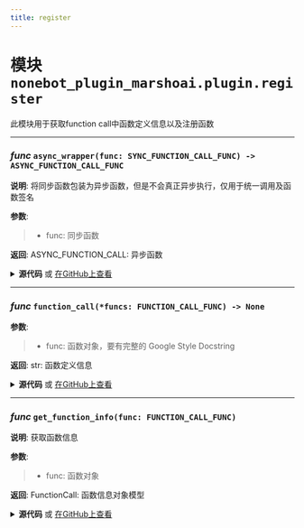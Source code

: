 ```yaml
---
title: register
---
```

# **模块** `nonebot_plugin_marshoai.plugin.register`

此模块用于获取function call中函数定义信息以及注册函数


---
### ***func*** `async_wrapper(func: SYNC_FUNCTION_CALL_FUNC) -> ASYNC_FUNCTION_CALL_FUNC`

**说明**: 将同步函数包装为异步函数，但是不会真正异步执行，仅用于统一调用及函数签名


**参数**:
> - func: 同步函数  

**返回**: ASYNC_FUNCTION_CALL: 异步函数


<details>
<summary> <b>源代码</b> 或 <a href='https://github.com/LiteyukiStudio/nonebot-plugin-marshoai/tree/main/nonebot_plugin_marshoai/plugin/register.py#L20' target='_blank'>在GitHub上查看</a></summary>

```python
def async_wrapper(func: SYNC_FUNCTION_CALL_FUNC) -> ASYNC_FUNCTION_CALL_FUNC:

    async def wrapper(*args, **kwargs) -> str:
        return func(*args, **kwargs)
    return wrapper
```
</details>

---
### ***func*** `function_call(*funcs: FUNCTION_CALL_FUNC) -> None`


**参数**:
> - func: 函数对象，要有完整的 Google Style Docstring  

**返回**: str: 函数定义信息


<details>
<summary> <b>源代码</b> 或 <a href='https://github.com/LiteyukiStudio/nonebot-plugin-marshoai/tree/main/nonebot_plugin_marshoai/plugin/register.py#L36' target='_blank'>在GitHub上查看</a></summary>

```python
def function_call(*funcs: FUNCTION_CALL_FUNC) -> None:
    for func in funcs:
        function_call = get_function_info(func)
```
</details>

---
### ***func*** `get_function_info(func: FUNCTION_CALL_FUNC)`

**说明**: 获取函数信息


**参数**:
> - func: 函数对象  

**返回**: FunctionCall: 函数信息对象模型


<details>
<summary> <b>源代码</b> 或 <a href='https://github.com/LiteyukiStudio/nonebot-plugin-marshoai/tree/main/nonebot_plugin_marshoai/plugin/register.py#L50' target='_blank'>在GitHub上查看</a></summary>

```python
def get_function_info(func: FUNCTION_CALL_FUNC):
    name = func.__name__
    description = func.__doc__
    logger.info(f'注册函数: {name} {description}')
```
</details>

